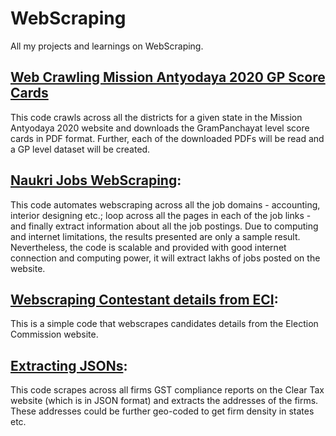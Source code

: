 # WebScraping
All my projects and learnings on WebScraping. 

## [Web Crawling Mission Antyodaya 2020 GP Score Cards](https://github.com/d-saikrishna/WebScraping/blob/master/WebCrawling_MissionAntyodaya.ipynb)

This code crawls across all the districts for a given state in the Mission Antyodaya 2020 website and downloads the GramPanchayat level score cards in PDF format. Further, each of the downloaded PDFs will be read and a GP level dataset will be created. 

## [Naukri Jobs WebScraping](https://github.com/d-saikrishna/WebScraping/tree/master/NaukriJobs):

This code automates webscraping across all the job domains - accounting, interior designing etc.; loop across all the pages in each of the job links - and finally extract information about all the job postings. Due to computing and internet limitations, the results presented are only a sample result. Nevertheless, the code is scalable and provided with good internet connection and computing power, it will extract lakhs of jobs posted on the website. 

## [Webscraping Contestant details from ECI](https://github.com/d-saikrishna/WebScraping/tree/master/ElectionCandidates):

This is a simple code that webscrapes candidates details from the Election Commission website. 


## [Extracting JSONs](https://github.com/d-saikrishna/WebScraping/tree/master/Extracting%20JSONs):

This code scrapes across all firms GST compliance reports on the Clear Tax website (which is in JSON format) and extracts the addresses of the firms. These addresses could be further geo-coded to get firm density in states etc. 
